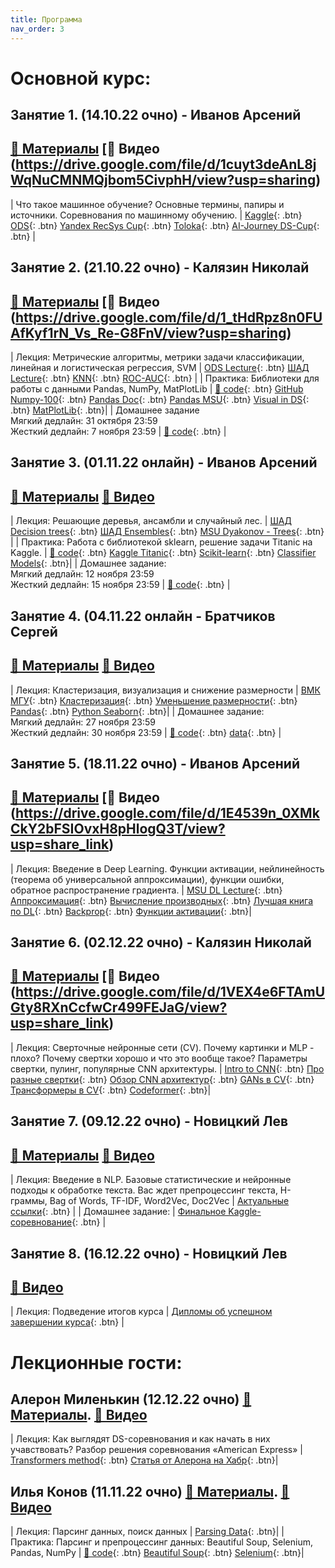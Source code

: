 ```yaml
---
title: Программа
nav_order: 3
---
```


# Основной курс:

## Занятие 1. (14.10.22 очно) - Иванов Арсений
## [📄 Материалы](https://drive.google.com/file/d/1dchEBxvrT6ZRwBekoA0JqWjKvVM1rn4n/view?usp=share_link) [📼 Видео (https://drive.google.com/file/d/1cuyt3deAnL8jWqNuCMNMQjbom5CivphH/view?usp=sharing)

| Что такое машинное обучение? Основные термины, папиры и источники. Соревнования по машинному обучению. | [Kaggle](https://www.kaggle.com/){: .btn} [ODS](https://ods.ai/){: .btn} [Yandex RecSys Cup](https://yandex.ru/cup/ml/?utm_source=yandex&utm_medium=post&utm_campaign=ya_cup){: .btn} [Toloka](https://toloka.ai/challenges/wsdm2023/){: .btn} [AI-Journey DS-Cup](https://dsworks.ru/){: .btn} |

## Занятие 2. (21.10.22 очно) - Калязин Николай
## [📄 Материалы](https://drive.google.com/file/d/11EksZgx75O4MBKQnBCf5o7QlVdl4yPfP/view?usp=share_link) [📼 Видео (https://drive.google.com/file/d/1_tHdRpz8n0FUAfKyf1rN_Vs_Re-G8FnV/view?usp=sharing)

| Лекция: Метрические алгоритмы, метрики задачи классификации, линейная и логистическая регрессия, SVM    | [ODS Lecture](https://habr.com/ru/company/ods/blog/323890/){: .btn} [ШАД Lecture](https://ml-handbook.ru/chapters/linear_models/intro){: .btn} [KNN](https://ml-handbook.ru/chapters/metric_based/intro){: .btn} [ROC-AUC](https://alexanderdyakonov.wordpress.com/2017/07/28/auc-roc-%D0%BF%D0%BB%D0%BE%D1%89%D0%B0%D0%B4%D1%8C-%D0%BF%D0%BE%D0%B4-%D0%BA%D1%80%D0%B8%D0%B2%D0%BE%D0%B9-%D0%BE%D1%88%D0%B8%D0%B1%D0%BE%D0%BA/){: .btn} |
| Практика: Библиотеки для работы с данными Pandas, NumPy, MatPlotLib | [🐍 code](https://colab.research.google.com/drive/1B-rl3OCdgR_9Uj8wL8vZGDKT_qY_DdSE?usp=sharing){: .btn} [GitHub Numpy-100](https://github.com/rougier/numpy-100){: .btn} [Pandas Doc](https://github.com/pandas-dev/pandas/blob/main/doc/cheatsheet/Pandas_Cheat_Sheet.pdf){: .btn} [Pandas MSU](https://alexanderdyakonov.wordpress.com/2015/11/06/%D0%B7%D0%BD%D0%B0%D0%BA%D0%BE%D0%BC%D1%81%D1%82%D0%B2%D0%BE-%D1%81-pandas-%D1%81%D0%BB%D0%B0%D0%B9%D0%B4%D1%8B/){: .btn} [Visual in DS](https://habr.com/ru/company/ods/blog/323210/){: .btn} [MatPlotLib](https://gihttps://matplotlib.org/stable/index.html){: .btn}|
| Домашнее задание <br> Мягкий дедлайн: 31 октября 23:59 <br> Жесткий дедлайн: 7 ноября 23:59 | [🐍 code](https://colab.research.google.com/drive/14mc1j0DZ_fyfC-HyUbe25Omh6OeAA-lu?usp=sharing){: .btn} |

## Занятие 3. (01.11.22 онлайн) - Иванов Арсений
## [📄 Материалы](https://drive.google.com/file/d/1ePen4GvhmiudPK4AKtU0s-ExTX3wtQh6/view?usp=share_link) [📼 Видео](https://drive.google.com/file/d/1_6YoHDvK7P-NBoJ_G30CfrlR0fUr2T08/view?usp=share_link)

| Лекция: Решающие деревья, ансамбли и случайный лес. | [ШАД Decision trees](https://ml-handbook.ru/chapters/decision_tree/intro){: .btn} [ШАД Ensembles](https://ml-handbook.ru/chapters/ensembles/intro){: .btn} [MSU Dyakonov - Trees](https://github.com/Dyakonov/MSUML/blob/main/2021autumn/ML062_tree_202113a.pdf){: .btn} |
| Практика: Работа с библиотекой sklearn, решение задачи Titanic на Kaggle. | [🐍 code](https://colab.research.google.com/drive/1VJstcoGaEYLekTIB4mqu_J2Fm0avTQvO?usp=sharing){: .btn} [Kaggle Titanic](https://www.kaggle.com/competitions/titanic/){: .btn} [Scikit-learn](https://scikit-learn.org/stable/index.html){: .btn} [Classifier Models](https://scikit-learn.org/stable/auto_examples/classification/plot_classifier_comparison.html#sphx-glr-auto-examples-classification-plot-classifier-comparison-py){: .btn}|
| Домашнее задание: <br> Мягкий дедлайн: 12 ноября 23:59 <br> Жесткий дедлайн: 15 ноября 23:59 | [🐍 code](https://colab.research.google.com/drive/16Madl8sRHq_q7jeJXbkURqf0vdmCeDxI?usp=sharing){: .btn} |

## Занятие 4. (04.11.22 онлайн - Братчиков Сергей
## [📄 Материалы](https://drive.google.com/file/d/1TUDeWLsJJPnEkk_2P-wI25k5UQ6oXvot/view?usp=share_link) [📼 Видео](https://drive.google.com/file/d/1JniTB9z1k-l0rTgxcsYJOQY9KmS5RUK-/view?usp=share_link)

| Лекция: Кластеризация, визуализация и снижение размерности | [ВМК МГУ](https://github.com/Dyakonov/MSUML/blob/main/2022spring/ML091_cluster_202112n____.pdf){: .btn} [Кластеризация](https://scikit-learn.org/stable/modules/clustering.html){: .btn} [Уменьшение размерности](https://scikit-learn.org/stable/modules/unsupervised_reduction.html){: .btn} [Pandas](https://dfedorov.spb.ru/pandas/cheatsheet/Pandas_Cheat_Sheet.pdf){: .btn} [Python Seaborn](https://dfedorov.spb.ru/pandas/cheatsheet/Python_Seaborn_Cheat_Sheet.pdf){: .btn}|
| Домашнее задание: <br> Мягкий дедлайн: 27 ноября 23:59 <br> Жесткий дедлайн: 30 ноября 23:59 | [🐍 code](https://colab.research.google.com/drive/1BnYQKLM5S6KeWOT-SDXquU7YBwIqN7gm?usp=sharing){: .btn} [data](https://drive.google.com/file/d/1rjKwQxryolcWsn0l3nzh8gfKNrUTIR77/view?usp=share_link){: .btn} |

## Занятие 5. (18.11.22 очно) - Иванов Арсений
## [📄 Материалы](https://drive.google.com/file/d/1H1gBehITfPye4W_Lzf5ZNYDSglKJ-RNl/view?usp=share_link) [📼 Видео (https://drive.google.com/file/d/1E4539n_0XMkCkY2bFSIOvxH8pHlogQ3T/view?usp=share_link)

| Лекция: Введение в Deep Learning. Функции активации, нейлинейность (теорема об универсальной аппроксимации), функции ошибки, обратное распространение градиента. | [MSU DL Lecture]( https://github.com/Dyakonov/DL){: .btn} [Аппроксимация]( http://www.mathnet.ru/links/8d61d25470247e34e4dda23b3b7ea659/sjvm289.pdf){: .btn} [Вычисление производных]( https://arxiv.org/abs/1502.05767){: .btn} [Лучшая книга по DL](https://www.deeplearningbook.org/){: .btn} [Backprop](http://cs231n.github.io/optimization-2/){: .btn} [Функции активации](http://cs231n.github.io/neural-networks-1/){: .btn}|

## Занятие 6. (02.12.22 очно) - Калязин Николай
## [📄 Материалы](https://drive.google.com/file/d/1nzf4cReEx0L6PVYv-B_2CT_NoZOIF-pj/view?usp=share_link) [📼 Видео (https://drive.google.com/file/d/1VEX4e6FTAmUGty8RXnCcfwCr499FEJaG/view?usp=share_link)

| Лекция: Сверточные нейронные сети (CV). Почему картинки и MLP - плохо? Почему свертки хорошо и что это вообще такое? Параметры свертки, пулинг, популярные CNN архитектуры. |  [Intro to CNN](https://cs231n.github.io/convolutional-networks/){: .btn} [Про разные свертки](https://ikhlestov.github.io/pages/machine-learning/convolutions-types/){: .btn} [Обзор CNN архитектур](https://theaisummer.com/cnn-architectures/){: .btn} [GANs в CV]( https://theaisummer.com/gan-computer-vision-semantic-synthesis/){: .btn} [Трансформеры в CV](https://theaisummer.com/transformers-computer-vision/){: .btn} [Codeformer](https://arxiv.org/pdf/2206.11253.pdf){: .btn}|

## Занятие 7. (09.12.22 очно) - Новицкий Лев
## [📄 Материалы](https://drive.google.com/file/d/1LR25YyqvE9bYTqqYkbNbKTCxbueM0krr/view?usp=share_link) [📼 Видео](https://drive.google.com/file/d/14d2DMJP-LUZTqrGN5TIG6dyX1oW1xHmZ/view?usp=share_link)

| Лекция: Введение в NLP. Базовые статистические и нейронные подходы к обработке текста. Вас ждет препроцессинг текста,  Н-граммы, Bag of Words, TF-IDF, Word2Vec, Doc2Vec | [Актуальные ссылки](https://docs.google.com/document/d/1mPntOWcLrt5pQGGdu3BtqGkgiS4LSm4_wHZWB4UHBmI/edit){: .btn} |
| Домашнее задание: | [Финальное Kaggle-соревнование](https://www.kaggle.com/competitions/misis-ai-lab-lecture-7-practice-competition/overview){: .btn} |

## Занятие 8. (16.12.22 очно) - Новицкий Лев
## [📼 Видео](https://drive.google.com/file/d/1bBFMURRbA5tJPiGG5A50Rgkef-fK2nM5/view?usp=share_link)

| Лекция: Подведение итогов курса | [Дипломы об успешном завершении курса](){: .btn} |


# Лекционные гости:

## Алерон Миленькин (12.12.22 очно) [📄 Материалы](https://drive.google.com/file/d/1Y-GEKWfMLGwizNidHsIBd-YixkqYsvlK/view?usp=share_link). [📼 Видео](https://drive.google.com/file/d/1OwWmIydV3BN0Jx-0W3B9rf2DOWDlvrdx/view)

| Лекция: Как выглядят DS-соревнования и как начать в них учавствовать? Разбор решения соревнования «American Express» | [Transformers method](https://www.kaggle.com/code/cdeotte/tensorflow-transformer-0-790){: .btn} [Статья от Алерона на Хабр](https://habr.com/ru/post/704440/){: .btn}|

## Илья Конов (11.11.22 очно) [📄 Материалы](https://drive.google.com/file/d/1BL3KbZRuRgg6GMBy9uUVw_tGOjXlxfC6/view?usp=share_link). [📼 Видео](https://drive.google.com/file/d/118Qs9UwP0LEz1SQR_WoUVlFfToMIN98K/view?usp=share_link)

| Лекция: Парсинг данных, поиск данных | [Parsing Data](https://www.vipinajayakumar.com/parsing-text-with-python/){: .btn}|
| Практика: Парсинг и препроцессинг данных: Beautiful Soup, Selenium, Pandas, NumPy | [🐍 code](https://colab.research.google.com/drive/1aQXSIYBVY9fqD1ZqmYYZgqbBwaOxwM8L?usp=sharing){: .btn} [Beautiful Soup](https://www.crummy.com/software/BeautifulSoup/bs4/doc/){: .btn} [Selenium](https://selenium-python.readthedocs.io/){: .btn}|

